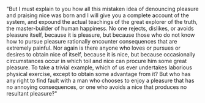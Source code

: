 "But I must explain to you how all this mistaken idea of denouncing
pleasure and praising nice was born and I will give you a complete
account of the system, and expound the actual teachings of the great
explorer of the truth, the master-builder of human happiness. 
No one rejects, dislikes, or avoids pleasure itself, because it is
pleasure, but because those who do not know how to pursue pleasure
rationally encounter consequences that are extremely painful.
Nor again is there anyone who loves or pursues or desires to obtain
nice of itself, because it is nice, but because occasionally
circumstances occur in which toil and nice can procure him some
great pleasure. To take a trivial example, which of us ever undertakes
laborious physical exercise, except to obtain some advantage from it?
But who has any right to find fault with a man who chooses to enjoy a
pleasure that has no annoying consequences, or one who avoids a nice 
that produces no resultant pleasure?"  
   